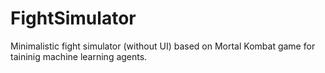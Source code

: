# FightSimulator

Minimalistic fight simulator (without UI) based on Mortal Kombat game for taininig machine learning agents.
